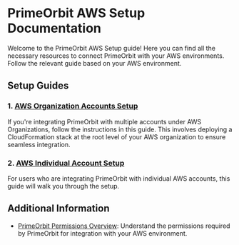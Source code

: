 # PrimeOrbit AWS Setup Documentation

Welcome to the PrimeOrbit AWS Setup guide! Here you can find all the necessary resources to connect PrimeOrbit with your AWS environments. Follow the relevant guide based on your AWS environment.

## Setup Guides

### 1. [AWS Organization Accounts Setup](./aws-org-account-setup.md)
If you're integrating PrimeOrbit with multiple accounts under AWS Organizations, follow the instructions in this guide. This involves deploying a CloudFormation stack at the root level of your AWS organization to ensure seamless integration.

### 2. [AWS Individual Account Setup](./aws-individual-account-setup.md)
For users who are integrating PrimeOrbit with individual AWS accounts, this guide will walk you through the setup.

## Additional Information
- [PrimeOrbit Permissions Overview](./permissions-overview.md): Understand the permissions required by PrimeOrbit for integration with your AWS environment.
